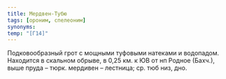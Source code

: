 ```yaml
---
title: Мердвен-Тубю
tags: [ороним, спелеоним]
synonyms:
temp: "[Г14]"
---
```


Подковообразный грот с мощными туфовыми натеками и водопадом. Находится в
скальном обрыве, в 0,25 км. к ЮВ от нп Родное (Бахч.), выше пруда – тюрк.
мердивен – лестница; ср. тюб низ, дно.
